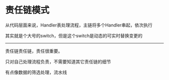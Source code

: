 # 责任链模式

从代码层面来说，Handler表处理流程，主链将多个Handler串起，依次执行

其实就是个大号的switch，但是这个switch是动态的可实时替换变更的

---

责任链责任链，责任很重要。

只对自己处理流程负责，不需要知道其它责任链的细节

有点像数据的筛选处理，流水线